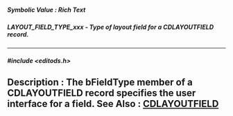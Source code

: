 ##### Symbolic Value : Rich Text
##### LAYOUT_FIELD_TYPE_xxx - Type of layout field for a CDLAYOUTFIELD record.
---
##### #include <editods.h>
**Description :**
The bFieldType member of a CDLAYOUTFIELD record specifies the user interface 
for a field.
**See Also :**
[CDLAYOUTFIELD](D:/md_files/CDLAYOUTFIELD.md)
---
